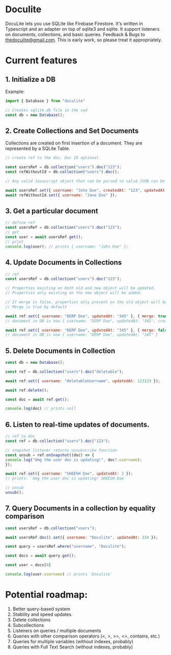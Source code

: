 # Doculite

DocuLite lets you use SQLite like Firebase Firestore. It's written in Typescript and an adapter on top of sqlite3 and sqlite. It support listeners on documents, collections, and basic queries. Feedback & Bugs to thedoculite@gmail.com.
This is early work, so please treat it appropriately.

# Current features

## 1. Initialize a DB

Example:

```javascript
import { Database } from "doculite"

// Creates sqlite.db file in the cwd
const db = new Database();
```

## 2. Create Collections and Set Documents

Collections are created on first insertion of a document. They are represented by a SQLite Table.

```javascript
// create ref to the doc. Doc ID optional.

const usersRef = db.collection("users").doc("123");
const refWithoutId = db.collection("users").doc();

// Any valid Javascript object that can be parsed to valid JSON can be inserted as a document.

await usersRef.set({ username: "John Doe", createdAt: "123", updatedAt: "123" });
await refWithoutId.set({ username: "Jane Doe" });
```

## 3. Get a particular document

```javascript
// define ref
const usersRef = db.collection("users").doc("123");
// get
const user = await usersRef.get();
// print
console.log(user); // prints { username: "John Doe" };
```

## 4. Update Documents in Collections

```javascript
// ref
const usersRef = db.collection("users").doc("123");

// Properties existing on both old and new object will be updated.
// Properties only existing on the new object will be added.

// If merge is false, properties only present on the old object will be deleted.
// Merge is true by default

await ref.set({ username: "DERP Doe", updatedAt: "345" }, { merge: true });
// document in DB is now { username: "DERP Doe", updatedAt: "345", createdAt: "123" }

await ref.set({ username: "DERP Doe", updatedAt: "345" }, { merge: false });
// document in DB is now { username: "DERP Doe", updatedAt: "345" }
```

## 5. Delete Documents in Collection

```javascript
const db = new Database();

const ref = db.collection("users").doc("deletable");

await ref.set({ username: "deletableUsername", updatedAt: 123123 });

await ref.delete();

const doc = await ref.get();

console.log(doc) // prints null
```

## 6. Listen to real-time updates of documents.

```javascript
// ref to doc
const ref = db.collection("users").doc("123");

// snapshot listener returns unsubscribe function
const unsub = ref.onSnapshot((doc) => {
console.log("Omg the user doc is updating!", doc?.username);
});

await ref.set({ username: "SHEESH Doe", updatedAt: 2 });
// prints: `Omg the user doc is updating! SHEESH Doe`

// unsub
unsub();
```

## 7. Query Documents in a collection by equality comparison

```javascript
const usersRef = db.collection("users");

await usersRef.doc().set({ username: "Doculite", updatedAt: 234 });

const query = usersRef.where("username", "Doculite");

const docs = await query.get();

const user = docs[0]

console.log(user.username) // prints `Doculite`
```

# Potential roadmap:

1. Better query-based system
2. Stability and speed updates
3. Delete collections
4. Subcollections
5. Listeners on queries / multiple documents
6. Queries with other comparison operators (<, >, >=, <=, contains, etc.)
7. Queries for multiple variables (without indexes, probably)
8. Queries with Full Text Search (without indexes, probably)
